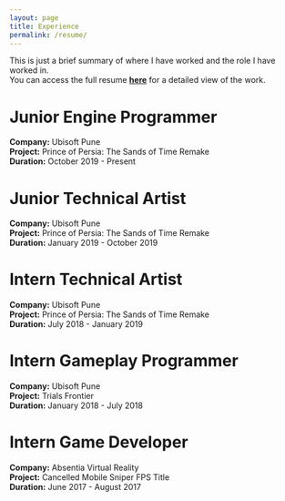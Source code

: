 ```yaml
---
layout: page
title: Experience
permalink: /resume/
---
```


This is just a brief summary of where I have worked and the role I have worked in.  
You can access the full resume [**here**] for a detailed view of the work.

# Junior Engine Programmer
**Company:** Ubisoft Pune  
**Project:** Prince of Persia: The Sands of Time Remake  
**Duration:** October 2019 - Present

# Junior Technical Artist
**Company:** Ubisoft Pune  
**Project:** Prince of Persia: The Sands of Time Remake  
**Duration:** January 2019 - October 2019

# Intern Technical Artist
**Company:** Ubisoft Pune  
**Project:** Prince of Persia: The Sands of Time Remake  
**Duration:** July 2018 - January 2019

# Intern Gameplay Programmer
**Company:** Ubisoft Pune  
**Project:** Trials Frontier  
**Duration:** January 2018 - July 2018

# Intern Game Developer
**Company:** Absentia Virtual Reality  
**Project:** Cancelled Mobile Sniper FPS Title  
**Duration:** June 2017 - August 2017

[**here**]: ../resources/resume/akshat_thukral_resume.pdf